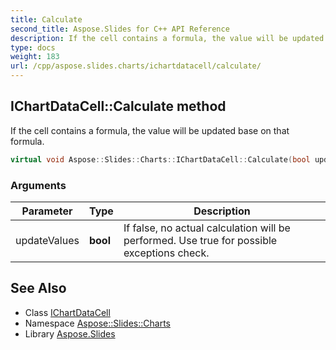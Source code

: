 ```yaml
---
title: Calculate
second_title: Aspose.Slides for C++ API Reference
description: If the cell contains a formula, the value will be updated base on that formula.
type: docs
weight: 183
url: /cpp/aspose.slides.charts/ichartdatacell/calculate/
---
```

## IChartDataCell::Calculate method


If the cell contains a formula, the value will be updated base on that formula.

```cpp
virtual void Aspose::Slides::Charts::IChartDataCell::Calculate(bool updateValues)=0
```


### Arguments

| Parameter | Type | Description |
| --- | --- | --- |
| updateValues | **bool** | If false, no actual calculation will be performed. Use true for possible exceptions check. |

## See Also

* Class [IChartDataCell](../)
* Namespace [Aspose::Slides::Charts](../../)
* Library [Aspose.Slides](../../../)
